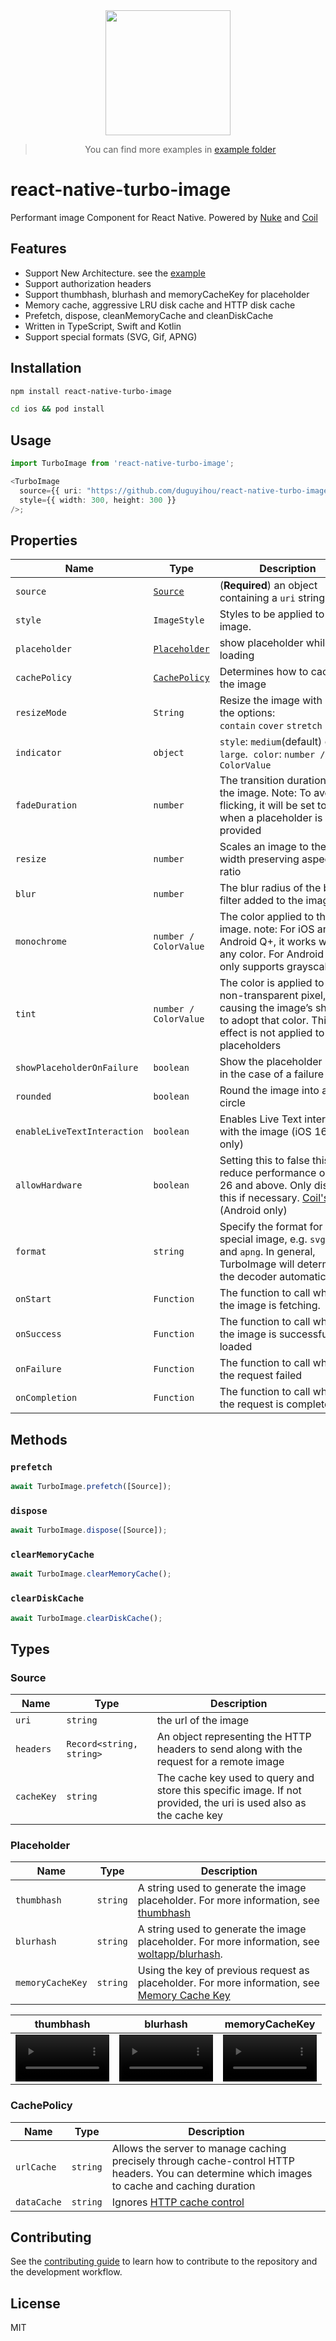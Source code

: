 <div align="center">
  <img src="https://github.com/duguyihou/react-native-turbo-image/blob/main/example/assets/ios.gif" width="200" />
  
  > You can find more examples in [example folder](https://github.com/duguyihou/react-native-turbo-image/tree/main/example)
</div>

# react-native-turbo-image

Performant image Component for React Native. Powered by [Nuke](https://github.com/kean/Nuke) and [Coil](https://github.com/coil-kt/coil)

## Features

- Support New Architecture. see the [example](https://github.com/duguyihou/APPLibTest)
- Support authorization headers
- Support thumbhash, blurhash and memoryCacheKey for placeholder
- Memory cache, aggressive LRU disk cache and HTTP disk cache
- Prefetch, dispose, cleanMemoryCache and cleanDiskCache
- Written in TypeScript, Swift and Kotlin
- Support special formats (SVG, Gif, APNG)

## Installation

```sh
npm install react-native-turbo-image

cd ios && pod install
```

## Usage

```ts
import TurboImage from 'react-native-turbo-image';

<TurboImage
  source={{ uri: "https://github.com/duguyihou/react-native-turbo-image/assets/9347790/7955aa00-0b53-44d1-88bd-9b5e320db21e" }}
  style={{ width: 300, height: 300 }}
/>;

```

## Properties

| Name                        | Type                                                                                                  | Description                                                                                                                                                                                              | Default                 |
| --------------------------- | ----------------------------------------------------------------------------------------------------- | -------------------------------------------------------------------------------------------------------------------------------------------------------------------------------------------------------- | ----------------------- |
| `source`                    | [`Source`](https://github.com/duguyihou/react-native-turbo-image?tab=readme-ov-file#source)           | (**Required**) an object containing a `uri` string                                                                                                                                                       | -                       |
| `style`                     | `ImageStyle`                                                                                          | Styles to be applied to the image.                                                                                                                                                                       | -                       |
| `placeholder`               | [`Placeholder`](https://github.com/duguyihou/react-native-turbo-image?tab=readme-ov-file#placeholder) | show placeholder while loading                                                                                                                                                                           | -                       |
| `cachePolicy`               | [`CachePolicy`](https://github.com/duguyihou/react-native-turbo-image?tab=readme-ov-file#cachepolicy) | Determines how to cache the image                                                                                                                                                                        | urlCache                |
| `resizeMode`                | `String`                                                                                              | Resize the image with one of the options: `contain`&nbsp;`cover`&nbsp;`stretch`&nbsp;`center`                                                                                                            | contain                 |
| `indicator`                 | `object`                                                                                              | `style`: `medium`(default) or `large`.&nbsp; `color`: `number / ColorValue`                                                                                                                              | -                       |
| `fadeDuration`              | `number`                                                                                              | The transition duration of the image. Note: To avoid flicking, it will be set to 0 when a placeholder is provided                                                                                        | 300(iOS) / 100(Android) |
| `resize`                    | `number`                                                                                              | Scales an image to the given width preserving aspect ratio                                                                                                                                               | -                       |
| `blur`                      | `number`                                                                                              | The blur radius of the blur filter added to the image                                                                                                                                                    | -                       |
| `monochrome`                | `number / ColorValue`                                                                                 | The color applied to the image. note: For iOS and Android Q+, it works with any color. For Android Q-, it only supports grayscale                                                                        | -                       |
| `tint`                      | `number / ColorValue`                                                                                 | The color is applied to every non-transparent pixel, causing the image’s shape to adopt that color. This effect is not applied to placeholders                                                           | -                       |
| `showPlaceholderOnFailure`  | `boolean`                                                                                             | Show the placeholder image in the case of a failure                                                                                                                                                      | false                   |
| `rounded`                   | `boolean`                                                                                             | Round the image into a circle                                                                                                                                                                            | false                   |
| `enableLiveTextInteraction` | `boolean`                                                                                             | Enables Live Text interaction with the image (iOS 16+ only)                                                                                                                                              | false                   |
| `allowHardware`             | `boolean`                                                                                             | Setting this to false this will reduce performance on API 26 and above. Only disable this if necessary. [Coil's docs](https://coil-kt.github.io/coil/recipes/#shared-element-transitions) (Android only) | false                   |
| `format`                    | `string`                                                                                              | Specify the format for special image, e.g. `svg`, `gif` and `apng`. In general, TurboImage will determine the decoder automatically.                                                                     | -                       |
| `onStart`                   | `Function`                                                                                            | The function to call when the image is fetching.                                                                                                                                                         | -                       |
| `onSuccess`                 | `Function`                                                                                            | The function to call when the image is successfully loaded                                                                                                                                               | -                       |
| `onFailure`                 | `Function`                                                                                            | The function to call when the request failed                                                                                                                                                             | -                       |
| `onCompletion`              | `Function`                                                                                            | The function to call when the request is completed                                                                                                                                                       | -                       |


## Methods

### `prefetch`

```ts
await TurboImage.prefetch([Source]);
```

### `dispose`

```ts
await TurboImage.dispose([Source]);
```

### `clearMemoryCache`

```ts
await TurboImage.clearMemoryCache();
```

### `clearDiskCache`

```ts
await TurboImage.clearDiskCache();
```

## Types

### Source

| Name       | Type                     | Description                                                                                                       |
| ---------- | ------------------------ | ----------------------------------------------------------------------------------------------------------------- |
| `uri`      | `string`                 | the url of the image                                                                                              |
| `headers`  | `Record<string, string>` | An object representing the HTTP headers to send along with the request for a remote image                         |
| `cacheKey` | `string`                 | The cache key used to query and store this specific image. If not provided, the uri is used also as the cache key |

### Placeholder

| Name             | Type     | Description                                                                                                                                                                       |
| ---------------- | -------- | --------------------------------------------------------------------------------------------------------------------------------------------------------------------------------- |
| `thumbhash`      | `string` | A string used to generate the image placeholder. For more information, see [thumbhash](https://evanw.github.io/thumbhash/)                                                        |
| `blurhash`       | `string` | A string used to generate the image placeholder. For more information, see [woltapp/blurhash](https://github.com/woltapp/blurhash).                                               |
| `memoryCacheKey` | `string` | Using the key of previous request as placeholder. For more information, see [Memory Cache Key](https://coil-kt.github.io/coil/recipes/#using-a-memory-cache-key-as-a-placeholder) |


| thumbhash | blurhash | memoryCacheKey |
| ---- | ---- | ---- |
| <video src="https://github.com/user-attachments/assets/8f0f8c7c-3521-46d9-8a9b-12f65dc9691e" width="150" /> |  <video src="https://github.com/user-attachments/assets/5b43b8f7-81e4-4e7c-9c60-18ecaee3b502" width="150" /> | <video src="https://github.com/user-attachments/assets/267c855f-6cff-4033-8591-5bd420fc8d48" width="150" />












### CachePolicy

| Name        | Type     | Description                                                                                                                                    |
| ----------- | -------- | ---------------------------------------------------------------------------------------------------------------------------------------------- |
| `urlCache`  | `string` | Allows the server to manage caching precisely through cache-control HTTP headers. You can determine which images to cache and caching duration |
| `dataCache` | `string` | Ignores [HTTP cache control](https://developer.mozilla.org/en-US/docs/Web/HTTP/Headers/Cache-Control)                                          |


## Contributing

See the [contributing guide](CONTRIBUTING.md) to learn how to contribute to the repository and the development workflow.

## License

MIT
